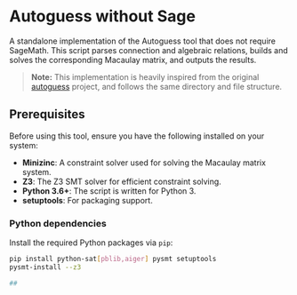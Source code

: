 # Autoguess without Sage

A standalone implementation of the Autoguess tool that does not require SageMath. This script parses connection and algebraic relations, builds and solves the corresponding Macaulay matrix, and outputs the results.

> **Note:** This implementation is heavily inspired from the original [autoguess](https://github.com/hadipourh/autoguess.git) project, and follows the same directory and file structure.


## Prerequisites

Before using this tool, ensure you have the following installed on your system:

- **Minizinc**: A constraint solver used for solving the Macaulay matrix system.  
- **Z3**: The Z3 SMT solver for efficient constraint solving.  
- **Python 3.6+**: The script is written for Python 3.  
- **setuptools**: For packaging support.

### Python dependencies

Install the required Python packages via `pip`:

```bash
pip install python-sat[pblib,aiger] pysmt setuptools
pysmt-install --z3

## 